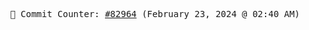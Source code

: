 <p align="center">
    <samp>
        📮 Commit Counter: <a href="https://github.com/Javascript-void0/Javascript-void0/commits/main">#82964</a> (February 23, 2024 @ 02:40 AM)
    </samp>
</p>